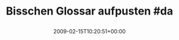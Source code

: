 ---
retweeted: false
source: <a href="http://twitter.com" rel="nofollow">Twitter Web Client</a>
entities:
  hashtags:
  - text: da
    indices:
    - '27'
    - '30'
  symbols: []
  user_mentions: []
  urls: []
display_text_range:
- '0'
- '30'
favorite_count: '0'
id_str: '1212031754'
truncated: false
retweet_count: '0'
id: '1212031754'
created_at: Sun Feb 15 10:20:51 +0000 2009
favorited: false
full_text: 'Bisschen Glossar aufpusten #da'
lang: de
tags:
- da
- pesos/twitter
date: '2009-02-15T10:20:51+00:00'
src: https://twitter.com/bascht/status/1212031754
original_url: https://twitter.com/bascht/status/1212031754
type: twitter_tweet
text: 'Bisschen Glossar aufpusten #da'
title: 'Bisschen Glossar aufpusten #da

  '

---